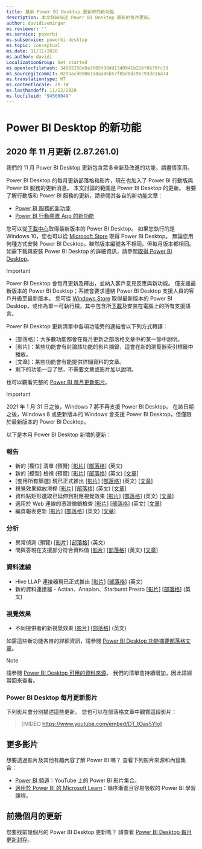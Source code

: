 ```yaml
---
title: 最新 Power BI Desktop 更新中的新功能
description: 本文詳細描述 Power BI Desktop 最新的每月更新。
author: davidiseminger
ms.reviewer: ''
ms.service: powerbi
ms.subservice: powerbi-desktop
ms.topic: conceptual
ms.date: 11/11/2020
ms.author: davidi
LocalizationGroup: Get started
ms.openlocfilehash: 34882258e9a3f05f08dd1340941b216f8679fc39
ms.sourcegitcommit: 029aacd09061a8aa45b57f05d0dc95c93dd16a74
ms.translationtype: HT
ms.contentlocale: zh-TW
ms.lasthandoff: 11/12/2020
ms.locfileid: "94560049"
---
```

# <a name="whats-new-in-power-bi-desktop"></a>Power BI Desktop 的新功能

## <a name="november-2020-update-2872610"></a>2020 年 11 月更新 (2.87.261.0)

我們的 11 月 Power BI Desktop 更新包含眾多全新及改進的功能，請盡情享用。 

Power BI Desktop 的每月更新部落格和影片，現在也加入了 Power BI 行動版與 Power BI 服務的更新消息。 本文討論的範圍是 Power BI Desktop 的更新。 若要了解行動版和 Power BI 服務的更新，請參閱其各自的新功能文章：

* [Power BI 服務的新功能](service-whats-new.md)
* [Power BI 行動裝置 App 的新功能](../consumer/mobile/mobile-whats-new-in-the-mobile-apps.md)

您可以從[下載中心](https://www.microsoft.com/download/details.aspx?id=58494)取得最新版本的 Power BI Desktop。 如果您執行的是 Windows 10，您也可以從 [Microsoft Store](https://aka.ms/pbidesktopstore) 取得 Power BI Desktop。 無論您用何種方式安裝 Power BI Desktop，雖然版本編號各不相同，但每月版本都相同。 如需下載與安裝 Power BI Desktop 的詳細資訊，請參閱[取得 Power BI Desktop](desktop-get-the-desktop.md)。 

> [!IMPORTANT]
> Power BI Desktop 會每月更新及釋出，並納入客戶意見反應與新功能。 僅支援最新版本的 Power BI Desktop；系統會要求連絡 Power BI Desktop 支援人員的客戶升級至最新版本。 您可從 [Windows Store](https://aka.ms/pbidesktopstore) 取得最新版本的 Power BI Desktop，或作為單一可執行檔，其中包含所[下載](https://www.microsoft.com/download/details.aspx?id=58494)及安裝在電腦上的所有支援語言。

Power BI Desktop 更新清單中各項功能旁的連結會以下列方式轉譯：

* \[部落格\]：大多數功能都會在每月更新之部落格文章中的某一節中說明。
* \[影片\]：某些功能會有討論該功能的影片摘錄，這會在新的瀏覽器索引標籤中播放。
* \[文章\]：某些功能會有能提供詳細資料的文章。
* 剩下的功能一目了然，不需要文章或影片加以說明。

也可以觀看完整的 [Power BI 每月更新影片](#power-bi-desktop-monthly-update-video)。

> [!IMPORTANT]
> 2021 年 1 月 31 日之後，Windows 7 將不再支援 Power BI Desktop。 在該日期之後，Windows 8 或更新版本的 Windows 會支援 Power BI Desktop，但僅限於最新版本的 Power BI Desktop。 

以下是本月 Power BI Desktop 新增的更新：


### <a name="reporting"></a>報告
* 新的 [欄位] 清單 (預覽) [[影片]](https://youtu.be/DT_tOas5YIo?t=15) [[部落格]](https://powerbi.microsoft.com/blog/power-bi-november-2020-feature-summary/#_Toc55467053) \(英文\) 
* 新的 [模型] 檢視 (預覽) [[影片]](https://youtu.be/DT_tOas5YIo?t=61) [[部落格]](https://powerbi.microsoft.com/blog/power-bi-november-2020-feature-summary/#_Toc55467054) \(英文\) [[文章]](../create-reports/power-bi-personalize-visuals.md)
* [套用所有篩選] 現已正式推出 [[影片]](https://youtu.be/DT_tOas5YIo?t=98) [[部落格]](https://powerbi.microsoft.com/blog/power-bi-november-2020-feature-summary/#_Toc55467055) \(英文\) [[文章]](../create-reports/desktop-multi-select.md#select-multiple-elements-using-rectangle-select-preview)
* 視覺效果縮放滑桿 [[影片]](https://youtu.be/DT_tOas5YIo?t=160) [[部落格]](https://powerbi.microsoft.com/blog/power-bi-november-2020-feature-summary/#_Toc55467056) \(英文\) [[文章]](../create-reports/desktop-multi-select.md#select-multiple-elements-using-rectangle-select-preview)
* 資料點矩形選取已延伸到對應視覺效果 [[影片]](https://youtu.be/DT_tOas5YIo?t=185) [[部落格]](https://powerbi.microsoft.com/blog/power-bi-november-2020-feature-summary/#_Toc55467057) \(英文\) [[文章]](../create-reports/desktop-multi-select.md#select-multiple-elements-using-rectangle-select-preview)
* 適用於 Web 連線的憑證撤銷檢查 [[影片]](https://youtu.be/DT_tOas5YIo?t=292) [[部落格]](https://powerbi.microsoft.com/blog/power-bi-november-2020-feature-summary/#_Toc55467058) \(英文\) [[文章]](../create-reports/desktop-multi-select.md#select-multiple-elements-using-rectangle-select-preview)
* 編頁報表更新 [[影片]](https://youtu.be/DT_tOas5YIo?t=292) [[部落格]](https://powerbi.microsoft.com/blog/power-bi-november-2020-feature-summary/#_Toc55467059) \(英文\) [[文章]](../create-reports/desktop-multi-select.md#select-multiple-elements-using-rectangle-select-preview)

### <a name="analytics"></a>分析
* 異常偵測 (預覽) [[影片]](https://youtu.be/DT_tOas5YIo?t=199) [[部落格]](https://powerbi.microsoft.com/blog/power-bi-november-2020-feature-summary/#_Toc55467061) \(英文\) 
* 問與答現在支援部分符合資料值 [[影片]](https://youtu.be/DT_tOas5YIo?t=438) [[部落格]](https://powerbi.microsoft.com/blog/power-bi-november-2020-feature-summary/#_Toc55467062) \(英文\) [[文章]](../create-reports/desktop-multi-select.md#select-multiple-elements-using-rectangle-select-preview)

### <a name="data-connectivity"></a>資料連線
* Hive LLAP 連接器現已正式推出 [[影片]](https://youtu.be/DT_tOas5YIo?t=461) [[部落格]](https://powerbi.microsoft.com/blog/power-bi-november-2020-feature-summary/#_Toc55467064) \(英文\)
* 新的資料連接器 - Actian、Anaplan、Starburst Presto [[影片]](https://youtu.be/DT_tOas5YIo?t=487) [[部落格]](https://powerbi.microsoft.com/blog/power-bi-november-2020-feature-summary/#_Toc55467065) \(英文\)


### <a name="visuals"></a>視覺效果
* 不同提供者的新視覺效果 [[影片]](https://youtu.be/DT_tOas5YIo?t=688) [[部落格]](https://powerbi.microsoft.com/blog/power-bi-november-2020-feature-summary/#_Toc55467072) (英文)


如需這些新功能各自的詳細資訊，請參閱 [Power BI Desktop 功能摘要部落格文章](https://powerbi.microsoft.com/blog/power-bi-november-2020-feature-summary/)。


> [!NOTE]
> 請參閱 [Power BI Desktop 可用的資料來源](../connect-data/desktop-data-sources.md)。 我們的清單會持續增加，因此請經常回來查看。


### <a name="power-bi-desktop-monthly-update-video"></a>Power BI Desktop 每月更新影片
下列影片會分別描述這些更新。 您也可以在部落格文章中觀賞這段影片：

> [!VIDEO https://www.youtube.com/embed/DT_tOas5YIo]

## <a name="more-videos"></a>更多影片

想要透過影片及其他有趣內容了解 Power BI 嗎？ 查看下列影片來源和內容集合：

-   [Power BI 頻道](https://www.youtube.com/user/mspowerbi)：YouTube 上的 Power BI 影片集合。
-   [適用於 Power BI 的 Microsoft Learn](/learn/powerplatform/power-bi?WT.mc_id=powerbi_landingpage-docs-link)：循序漸進且容易吸收的 Power BI 學習課程。

## <a name="updates-for-previous-months"></a>前幾個月的更新

您要找前幾個月的 Power BI Desktop 更新嗎？ 請查看 [Power BI Desktop 每月更新封存](desktop-latest-update-archive.md)。